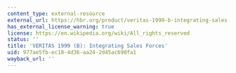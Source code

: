 ```yaml
---
content_type: external-resource
external_url: https://hbr.org/product/veritas-1999-b-integrating-sales-forces/an/SM120B-PDF-ENG
has_external_license_warning: true
license: https://en.wikipedia.org/wiki/All_rights_reserved
status: ''
title: 'VERITAS 1999 (B): Integrating Sales Forces'
uid: 977ae5fb-ec18-4d36-aa24-2d45ac690fa1
wayback_url: ''
---
```

